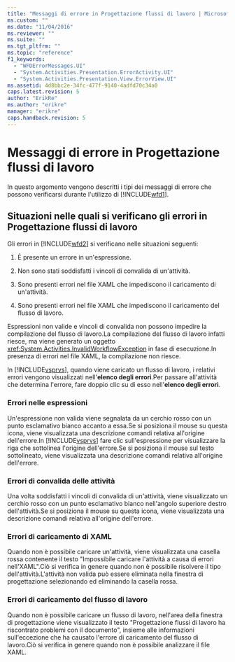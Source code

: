 ```yaml
---
title: "Messaggi di errore in Progettazione flussi di lavoro | Microsoft Docs"
ms.custom: ""
ms.date: "11/04/2016"
ms.reviewer: ""
ms.suite: ""
ms.tgt_pltfrm: ""
ms.topic: "reference"
f1_keywords: 
  - "WFDErrorMessages.UI"
  - "System.Activities.Presentation.ErrorActivity.UI"
  - "System.Activities.Presentation.View.ErrorView.UI"
ms.assetid: 4d8bbc2e-34fc-477f-9140-4adfd70c34a0
caps.latest.revision: 5
author: "ErikRe"
ms.author: "erikre"
manager: "erikre"
caps.handback.revision: 5
---
```

# Messaggi di errore in Progettazione flussi di lavoro
In questo argomento vengono descritti i tipi dei messaggi di errore che possono verificarsi durante l'utilizzo di [!INCLUDE[wfd1](../workflow-designer/includes/wfd1_md.md)].  
  
## Situazioni nelle quali si verificano gli errori in Progettazione flussi di lavoro  
 Gli errori in [!INCLUDE[wfd2](../workflow-designer/includes/wfd2_md.md)] si verificano nelle situazioni seguenti:  
  
1.  È presente un errore in un'espressione.  
  
2.  Non sono stati soddisfatti i vincoli di convalida di un'attività.  
  
3.  Sono presenti errori nel file XAML che impediscono il caricamento di un'attività.  
  
4.  Sono presenti errori nel file XAML che impediscono il caricamento del flusso di lavoro.  
  
 Espressioni non valide e vincoli di convalida non possono impedire la compilazione del flusso di lavoro.La compilazione del flusso di lavoro infatti riesce, ma viene generato un oggetto <xref:System.Activities.InvalidWorkflowException> in fase di esecuzione.In presenza di errori nel file XAML, la compilazione non riesce.  
  
 In [!INCLUDE[vsprvs](../code-quality/includes/vsprvs_md.md)], quando viene caricato un flusso di lavoro, i relativi errori vengono visualizzati nell'**elenco degli errori**.Per passare all'attività che determina l'errore, fare doppio clic su di esso nell'**elenco degli errori**.  
  
### Errori nelle espressioni  
 Un'espressione non valida viene segnalata da un cerchio rosso con un punto esclamativo bianco accanto a essa.Se si posiziona il mouse su questa icona, viene visualizzata una descrizione comandi relativa all'origine dell'errore.In [!INCLUDE[vsprvs](../code-quality/includes/vsprvs_md.md)] fare clic sull'espressione per visualizzare la riga che sottolinea l'origine dell'errore.Se si posiziona il mouse sul testo sottolineato, viene visualizzata una descrizione comandi relativa all'origine dell'errore.  
  
### Errori di convalida delle attività  
 Una volta soddisfatti i vincoli di convalida di un'attività, viene visualizzato un cerchio rosso con un punto esclamativo bianco nell'angolo superiore destro dell'attività.Se si posiziona il mouse su questa icona, viene visualizzata una descrizione comandi relativa all'origine dell'errore.  
  
### Errori di caricamento di XAML  
 Quando non è possibile caricare un'attività, viene visualizzata una casella rossa contenente il testo "Impossibile caricare l'attività a causa di errori nell'XAML".Ciò si verifica in genere quando non è possibile risolvere il tipo dell'attività.L'attività non valida può essere eliminata nella finestra di progettazione selezionando ed eliminando la casella rossa.  
  
### Errori di caricamento del flusso di lavoro  
 Quando non è possibile caricare un flusso di lavoro, nell'area della finestra di progettazione viene visualizzato il testo "Progettazione flussi di lavoro ha riscontrato problemi con il documento", insieme alle informazioni sull'eccezione che ha causato l'errore di caricamento del flusso di lavoro.Ciò si verifica in genere quando non è possibile analizzare il file XAML.